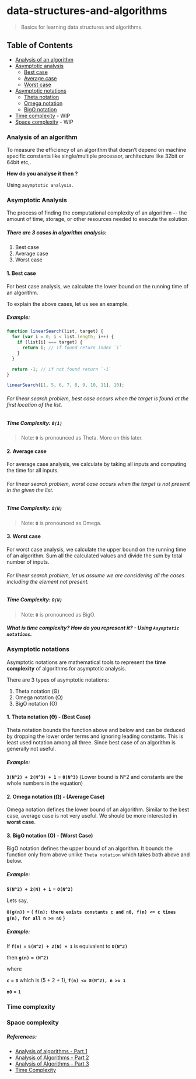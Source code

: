 # data-structures-and-algorithms

> Basics for learning data structures and algorithms.

## Table of Contents

- [Analysis of an algorithm](#analysis-of-an-algorithm)
- [Asymptotic analysis](#asymptotic-analysis)
  - [Best case](#1-best-case)
  - [Average case](#2-average-case)
  - [Worst case](#3-worst-case)
- [Asymptotic notations](#asymptotic-notations)
  - [Theta notation](#1-theta-notation-θ---best-case)
  - [Omega notation](#2-omega-notation-ω---average-case)
  - [BigO notation](#3-bigo-notation-o---worst-case)
- [Time complexity](#time-complexity) - WIP
- [Space complexity](#space-complexity) - WIP

### Analysis of an algorithm

To measure the efficiency of an algorithm that doesn’t depend on machine specific constants like single/multiple processor, architecture like 32bit or 64bit etc,.

**How do you analyse it then ?**

Using `asymptotic analysis`.

### Asymptotic Analysis

The process of finding the computational complexity of an algorithm -- the amount of time, storage, or other resources needed to execute the solution.

##### There are 3 cases in algorithm analysis:

1. Best case
2. Average case
3. Worst case

#### 1. Best case

For best case analysis, we calculate the lower bound on the running time of an algorithm.

To explain the above cases, let us see an example.

##### Example:

```js
function linearSearch(list, target) {
  for (var i = 0; i < list.length; i++) {
    if (list[i] === target) {
      return i; // if found return index `i`
    }
  }

  return -1; // if not found return `-1`
}

linearSearch([1, 5, 6, 7, 8, 9, 10, 11], 10);
```

###### For linear search problem, best case occurs when the target is found at the first location of the list.

##### Time Complexity: **`Θ(1)`**

> Note: **`Θ`** is pronounced as Theta. More on this later.

#### 2. Average case

For average case analysis, we calculate by taking all inputs and computing the time for all inputs.

###### For linear search problem, worst case occurs when the target is not present in the given the list.

##### Time Complexity: **`Ω(N)`**

> Note: **`Ω`** is pronounced as Omega.

#### 3. Worst case

For worst case analysis, we calculate the upper bound on the running time of an algorithm. Sum all the calculated values and divide the sum by total number of inputs.

###### For linear search problem, let us assume we are considering all the cases including the element not present.

##### Time Complexity: **`O(N)`**

> Note: **`O`** is pronounced as BigO.

##### What is time complexity? How do you represent it? - Using **`Asymptotic notations`**.

### Asymptotic notations

Asymptotic notations are mathematical tools to represent the **time complexity** of algorithms for asymptotic analysis.

There are 3 types of asymptotic notations:

1. Theta notation (Θ)
2. Omega notation (Ω)
3. BigO notation (O)

#### 1. Theta notation (Θ) - (**Best Case**)

Theta notation bounds the function above and below and can be deduced by dropping the lower order terms and ignoring leading constants. This is least used notation among all three. Since best case of an algorithm is generally not useful.

##### Example:

**`3(N^2) + 2(N^3) + 1`** = **`Θ(N^3)`** (Lower bound is N^2 and constants are the whole numbers in the equation)

#### 2. Omega notation (Ω) - (**Average Case**)

Omega notation defines the lower bound of an algorithm. Similar to the best case, average case is not very useful. We should be more interested in **worst case**.

#### 3. BigO notation (O) - (**Worst Case**)

BigO notation defines the upper bound of an algorithm. It bounds the function only from above unlike `Theta notation` which takes both above and below.

##### Example:

**`5(N^2) + 2(N) + 1`** = **`O(N^2)`**

Lets say,

**`O(g(n))`** = { **`f(n): there exists constants c and n0, f(n) <= c times g(n), for all n >= n0`** }

##### Example:

If **`f(n)`** = **`5(N^2) + 2(N) + 1`** is equivalent to **`O(N^2)`**

then **`g(n)`** = **`(N^2)`**

where

**`c`** = **`8`** which is (5 + 2 + 1), **`f(n) <= 8(N^2), n >= 1`**

**`n0`** = **`1`**

### Time complexity

### Space complexity

##### References:

- [Analysis of algorithms - Part 1](https://www.geeksforgeeks.org/analysis-of-algorithms-set-1-asymptotic-analysis/)
- [Analysis of Algorithms - Part 2](https://www.geeksforgeeks.org/analysis-of-algorithms-set-2-asymptotic-analysis/)
- [Analysis of Algorithms - Part 3](https://www.geeksforgeeks.org/analysis-of-algorithms-set-3asymptotic-notations/)
- [Time Complexity](https://www.interviewbit.com/courses/programming/topics/time-complexity/)
